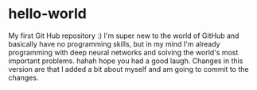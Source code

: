 # hello-world
My first Git Hub repository :)
I'm super new to the world of GitHub and basically have no programming skills, but in my mind I'm already programming with deep neural networks and solving the world's most important problems. hahah hope you had a good laugh.
Changes in this version are that I added a bit about myself and am going to commit to the changes.
